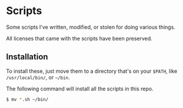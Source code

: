 # Scripts

Some scripts I've written, modified, or stolen for doing various things.

All licenses that came with the scripts have been preserved.


## Installation

To install these, just move them to a directory that's on your `$PATH`, like `/usr/local/bin/`, or `~/bin`.

The following command will install all the scripts in this repo.

```bash
$ mv *.sh ~/bin/
```

